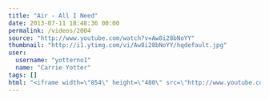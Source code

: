 ```yaml
---
title: "Air - All I Need"
date: 2013-07-11 18:48:36 00:00
permalink: /videos/2004
source: "http://www.youtube.com/watch?v=Aw8i28bNoYY"
thumbnail: "http://i1.ytimg.com/vi/Aw8i28bNoYY/hqdefault.jpg"
user:
  username: "yotterno1"
  name: "Carrie Yotter"
tags: []
html: "<iframe width=\"854\" height=\"480\" src=\"http://www.youtube.com/embed/Aw8i28bNoYY?wmode=transparent&feature=oembed\" frameborder=\"0\" allowfullscreen></iframe>"
---
```


